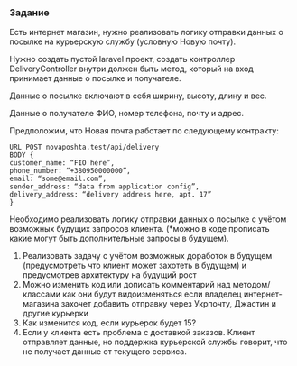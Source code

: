 ### Задание

Есть интернет магазин, нужно реализовать логику отправки данных о посылке на курьерскую службу (условную Новую почту).

Нужно создать пустой laravel проект, создать контроллер DeliveryController внутри должен быть метод, который на вход принимает данные о посылке и получателе.

Данные о посылке включают в себя ширину, высоту, длину и вес.

Данные о получателе ФИО, номер телефона, почту и адрес.

Предположим, что Новая почта работает по следующему контракту:
```
URL POST novaposhta.test/api/delivery
BODY {
customer_name: “FIO here”,
phone_number: “+380950000000”,
email: “some@email.com”,
sender_address: “data from application config”,
delivery_address: “delivery address here, apt. 17”
}
```
Необходимо реализовать логику отправки данных о посылке с учётом возможных будущих запросов клиента. (*можно в коде прописать какие могут быть дополнительные запросы в
будущем).
1. Реализовать задачу с учётом возможных доработок в будущем (предусмотреть что клиент может захотеть в будущем) и предусмотрев архитектуру на будущий рост
2. Можно изменить код или дописать комментарий над методом/классами как они будут видоизменяться если владелец интернет-магазина захочет добавить отправку через Укрпочту, Джастин и другие курьерки
3. Как изменится код, если курьерок будет 15?
4. Если у клиента есть проблема с доставкой заказов. Клиент отправляет данные, но поддержка курьерской службы говорит, что не получает данные от текущего сервиса.
